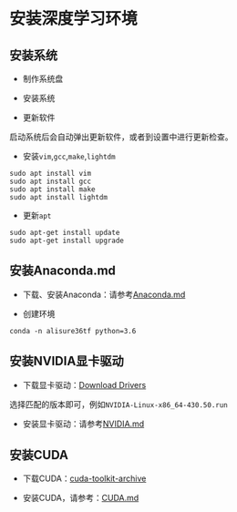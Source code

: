 # 安装深度学习环境


## 安装系统

* 制作系统盘

* 安装系统

* 更新软件

启动系统后会自动弹出更新软件，或者到设置中进行更新检查。

* 安装`vim`,`gcc`,`make`,`lightdm`

```
sudo apt install vim
sudo apt install gcc
sudo apt install make
sudo apt install lightdm
```

* 更新`apt`

```
sudo apt-get install update
sudo apt-get install upgrade
```


## 安装Anaconda.md

* 下载、安装Anaconda：请参考[Anaconda.md](https://github.com/alisure-ml/Installation/blob/master/Anaconda.md)

* 创建环境

```
conda -n alisure36tf python=3.6
```


## 安装NVIDIA显卡驱动

* 下载显卡驱动：[Download Drivers](https://www.nvidia.com/Download/index.aspx)

选择匹配的版本即可，例如`NVIDIA-Linux-x86_64-430.50.run`

* 安装显卡驱动：请参考[NVIDIA.md](https://github.com/alisure-ml/Installation/blob/master/NVIDIA.md)



## 安装CUDA

* 下载CUDA：[cuda-toolkit-archive](https://developer.nvidia.com/cuda-toolkit-archive)

* 安装CUDA，请参考：[CUDA.md](https://github.com/alisure-ml/Installation/blob/master/CUDA.md)


